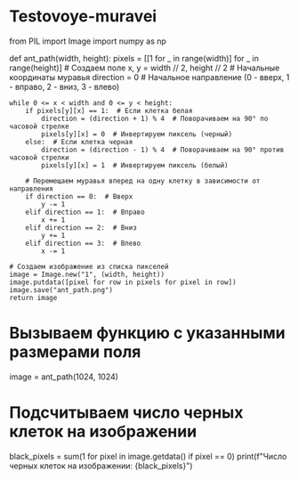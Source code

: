 # Testovoye-muravei

from PIL import Image
import numpy as np

def ant_path(width, height):
    pixels = [[1 for _ in range(width)] for _ in range(height)] # Cоздаем поле
    x, y = width // 2, height // 2  # Начальные координаты муравья
    direction = 0  # Начальное направление (0 - вверх, 1 - вправо, 2 - вниз, 3 - влево)

    while 0 <= x < width and 0 <= y < height:
        if pixels[y][x] == 1:  # Если клетка белая
            direction = (direction + 1) % 4  # Поворачиваем на 90° по часовой стрелке
            pixels[y][x] = 0  # Инвертируем пиксель (черный)
        else:  # Если клетка черная
            direction = (direction - 1) % 4  # Поворачиваем на 90° против часовой стрелки
            pixels[y][x] = 1  # Инвертируем пиксель (белый)

        # Перемещаем муравья вперед на одну клетку в зависимости от направления
        if direction == 0:  # Вверх
            y -= 1
        elif direction == 1:  # Вправо
            x += 1
        elif direction == 2:  # Вниз
            y += 1
        elif direction == 3:  # Влево
            x -= 1

    # Создаем изображение из списка пикселей
    image = Image.new("1", (width, height))
    image.putdata([pixel for row in pixels for pixel in row])
    image.save("ant_path.png")
    return image
    
# Вызываем функцию с указанными размерами поля
image = ant_path(1024, 1024)

# Подсчитываем число черных клеток на изображении
black_pixels = sum(1 for pixel in image.getdata() if pixel == 0)
print(f"Число черных клеток на изображении: {black_pixels}")

